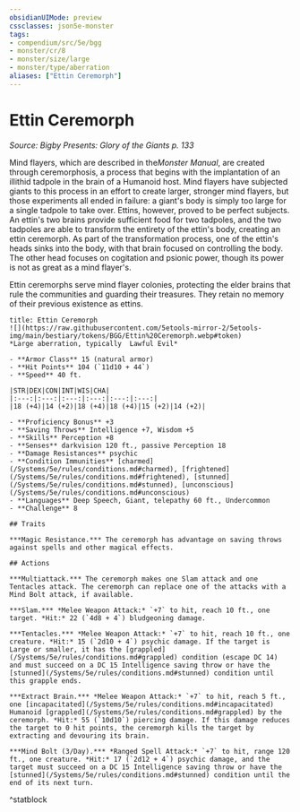 ```yaml
---
obsidianUIMode: preview
cssclasses: json5e-monster
tags:
- compendium/src/5e/bgg
- monster/cr/8
- monster/size/large
- monster/type/aberration
aliases: ["Ettin Ceremorph"]
---
```

# Ettin Ceremorph
*Source: Bigby Presents: Glory of the Giants p. 133*  

Mind flayers, which are described in the*Monster Manual*, are created through ceremorphosis, a process that begins with the implantation of an illithid tadpole in the brain of a Humanoid host. Mind flayers have subjected giants to this process in an effort to create larger, stronger mind flayers, but those experiments all ended in failure: a giant's body is simply too large for a single tadpole to take over. Ettins, however, proved to be perfect subjects. An ettin's two brains provide sufficient food for two tadpoles, and the two tadpoles are able to transform the entirety of the ettin's body, creating an ettin ceremorph. As part of the transformation process, one of the ettin's heads sinks into the body, with that brain focused on controlling the body. The other head focuses on cogitation and psionic power, though its power is not as great as a mind flayer's.

Ettin ceremorphs serve mind flayer colonies, protecting the elder brains that rule the communities and guarding their treasures. They retain no memory of their previous existence as ettins.

```ad-statblock
title: Ettin Ceremorph
![](https://raw.githubusercontent.com/5etools-mirror-2/5etools-img/main/bestiary/tokens/BGG/Ettin%20Ceremorph.webp#token)
*Large aberration, typically  Lawful Evil*

- **Armor Class** 15 (natural armor)
- **Hit Points** 104 (`11d10 + 44`)
- **Speed** 40 ft.

|STR|DEX|CON|INT|WIS|CHA|
|:---:|:---:|:---:|:---:|:---:|:---:|
|18 (+4)|14 (+2)|18 (+4)|18 (+4)|15 (+2)|14 (+2)|

- **Proficiency Bonus** +3
- **Saving Throws** Intelligence +7, Wisdom +5
- **Skills** Perception +8
- **Senses** darkvision 120 ft., passive Perception 18
- **Damage Resistances** psychic
- **Condition Immunities** [charmed](/Systems/5e/rules/conditions.md#charmed), [frightened](/Systems/5e/rules/conditions.md#frightened), [stunned](/Systems/5e/rules/conditions.md#stunned), [unconscious](/Systems/5e/rules/conditions.md#unconscious)
- **Languages** Deep Speech, Giant, telepathy 60 ft., Undercommon
- **Challenge** 8

## Traits

***Magic Resistance.*** The ceremorph has advantage on saving throws against spells and other magical effects.

## Actions

***Multiattack.*** The ceremorph makes one Slam attack and one Tentacles attack. The ceremorph can replace one of the attacks with a Mind Bolt attack, if available.

***Slam.*** *Melee Weapon Attack:* `+7` to hit, reach 10 ft., one target. *Hit:* 22 (`4d8 + 4`) bludgeoning damage.

***Tentacles.*** *Melee Weapon Attack:* `+7` to hit, reach 10 ft., one creature. *Hit:* 15 (`2d10 + 4`) psychic damage. If the target is Large or smaller, it has the [grappled](/Systems/5e/rules/conditions.md#grappled) condition (escape DC 14) and must succeed on a DC 15 Intelligence saving throw or have the [stunned](/Systems/5e/rules/conditions.md#stunned) condition until this grapple ends.

***Extract Brain.*** *Melee Weapon Attack:* `+7` to hit, reach 5 ft., one [incapacitated](/Systems/5e/rules/conditions.md#incapacitated) Humanoid [grappled](/Systems/5e/rules/conditions.md#grappled) by the ceremorph. *Hit:* 55 (`10d10`) piercing damage. If this damage reduces the target to 0 hit points, the ceremorph kills the target by extracting and devouring its brain.

***Mind Bolt (3/Day).*** *Ranged Spell Attack:* `+7` to hit, range 120 ft., one creature. *Hit:* 17 (`2d12 + 4`) psychic damage, and the target must succeed on a DC 15 Intelligence saving throw or have the [stunned](/Systems/5e/rules/conditions.md#stunned) condition until the end of its next turn.
```
^statblock